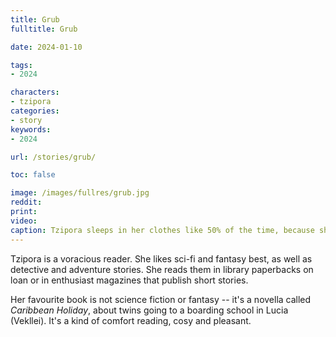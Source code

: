 ```yaml
---
title: Grub
fulltitle: Grub

date: 2024-01-10

tags:
- 2024

characters:
- tzipora
categories:
- story
keywords:
- 2024

url: /stories/grub/

toc: false

image: /images/fullres/grub.jpg
reddit:
print:
video:
caption: Tzipora sleeps in her clothes like 50% of the time, because she reads until she passes out.
---
```

Tzipora is a voracious reader. She likes sci-fi and fantasy best, as well as detective and adventure stories. She reads them in library paperbacks on loan or in enthusiast magazines that publish short stories.

Her favourite book is not science fiction or fantasy -- it's a novella called *Caribbean Holiday*, about twins going to a boarding school in Lucia (Vekllei). It's a kind of comfort reading, cosy and pleasant.
